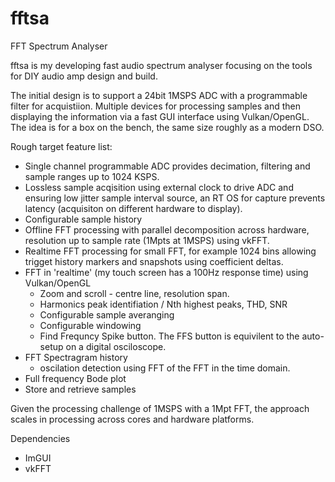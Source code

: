 # fftsa
FFT Spectrum Analyser

fftsa is my developing fast audio spectrum analyser focusing on the tools for DIY audio amp design and build.

The initial design is to support a 24bit 1MSPS ADC with a programmable filter for acquistiion. Multiple devices for processing samples and then displaying the information via a fast GUI interface using Vulkan/OpenGL. The idea is for a box on the bench, the same size roughly as a modern DSO.

Rough target feature list:
* Single channel programmable ADC provides decimation, filtering and sample ranges up to 1024 KSPS.
* Lossless sample acqisition using external clock to drive ADC and ensuring low jitter sample interval source, an RT OS for capture prevents latency (acquisiton on different hardware to display).
* Configurable sample history 
* Offline FFT processing with parallel decomposition across hardware, resolution up to sample rate (1Mpts at 1MSPS) using vkFFT.
* Realtime FFT processing for small FFT, for example 1024 bins allowing trigget history markers and snapshots using coefficient deltas.
* FFT in 'realtime' (my touch screen has a 100Hz response time) using Vulkan/OpenGL
  * Zoom and scroll - centre line, resolution span.
  * Harmonics peak identifiation / Nth highest peaks, THD, SNR
  * Configurable sample averanging
  * Configurable windowing
  * Find Frequncy Spike button. The FFS button is equivilent to the auto-setup on a digital osciloscope. 
* FFT Spectragram history
  * oscilation detection using FFT of the FFT in the time domain.
* Full frequency Bode plot 
* Store and retrieve samples

Given the processing challenge of 1MSPS with a 1Mpt FFT, the approach scales in processing across cores and hardware platforms.

Dependencies
* ImGUI
* vkFFT

